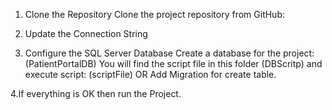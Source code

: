 1. Clone the Repository
Clone the project repository from GitHub:

2. Update the Connection String
   
3. Configure the SQL Server Database
Create a database for the project:(PatientPortalDB)
You will find the script file in this folder (DBScritp)
and execute script: (scriptFile)
OR Add Migration for create table.

4.If everything is OK then run the Project.


